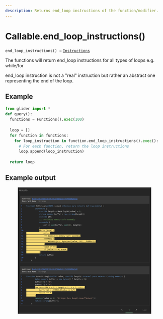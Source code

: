 ```yaml
---
description: Returns end_loop instructions of the function/modifier.
---
```


# Callable.end\_loop\_instructions()

`end_loop_instructions() →` [`Instructions`](../instructions/)

The functions will return end\_loop instructions for all types of loops e.g. while/for

end\_loop instruction is not a "real" instruction but rather an abstract one representing the end of the loop.

## Example

```python
from glider import *
def query():
  functions = Functions().exec(100)

  loop = []
  for function in functions:
    for loop_instruction in function.end_loop_instructions().exec():
      # For each function, return the loop instructions
      loop.append(loop_instruction)

  return loop
```

## Example output

<figure><img src="../../.gitbook/assets/image (5) (1) (1) (1) (1) (1) (1).png" alt=""><figcaption></figcaption></figure>
